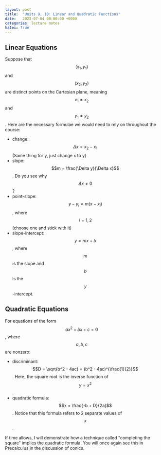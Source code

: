 ```yaml
---
layout: post
title:  "Units 9, 10: Linear and Quadratic Functions"
date:   2023-07-04 00:00:00 +0000
categories: lecture notes
katex: True
---
```


## Linear Equations

Suppose that $$(x_1,y_1)$$ and $$(x_2, y_2)$$ are distinct points on the Cartesian plane, meaning $$x_1 \not = x_2$$ and $$y_1 \not = y_2$$. Here are the necessary formulae we would need to rely on throughout the course:

* change: $$\Delta x = x_2 - x_1$$ (Same thing for y, just change x to y)
* slope: $$m = \frac{\Delta y}{\Delta x}$$. Do you see why $$\Delta x \not = 0$$?
* point-slope: $$y - y_i = m(x - x_i)$$, where $$i = 1, 2$$ (choose one and stick with it)
* slope-intercept: $$y = mx + b$$, where $$m$$ is the slope and $$b$$ is the $$y$$-intercept.

## Quadratic Equations

For equations of the form $$ax^2 + bx + c = 0$$, where $$a,b,c$$ are nonzero:

* discriminant: $$D = \sqrt{b^2 - 4ac} = (b^2 - 4ac)^{\frac{1}{2}}$$. Here, the square root is the inverse function of $$y = x^2$$. 
* quadratic formula: $$x = \frac{-b + D}{2a}$$. Notice that this formula refers to 2 separate values of $$x$$. 

If time allows, I will demonstrate how a technique called "completing the square" implies the quadratic formula. You will once again see this in Precalculus in the discussion of conics. 